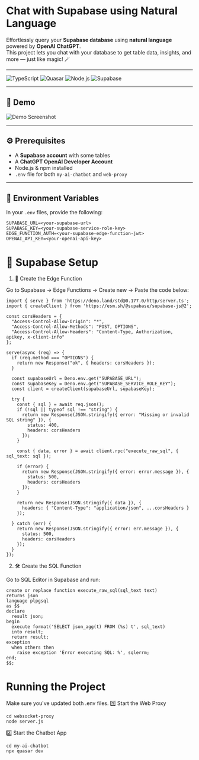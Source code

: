 #  Chat with Supabase using Natural Language

Effortlessly query your **Supabase database** using **natural language** powered by **OpenAI ChatGPT**.  
This project lets you chat with your database to get table data, insights, and more — just like magic! 🪄

---

![TypeScript](https://img.shields.io/badge/TypeScript-007ACC?style=for-the-badge&logo=typescript&logoColor=white)
![Quasar](https://img.shields.io/badge/Quasar-1976D2?style=for-the-badge&logo=quasar&logoColor=white)
![Node.js](https://img.shields.io/badge/Node.js-339933?style=for-the-badge&logo=node.js&logoColor=white)
![Supabase](https://img.shields.io/badge/Supabase-3ECF8E?style=for-the-badge&logo=supabase&logoColor=white)

---

## 📸 Demo

![Demo Screenshot](https://github.com/user-attachments/assets/ad136b33-e31b-424c-a8f8-952842f180ce)

---

## ⚙️ Prerequisites

- A **Supabase account** with some tables
- A **ChatGPT OpenAI Developer Account**
- Node.js & npm installed
- `.env` file for both `my-ai-chatbot` and `web-proxy`

---

## 🔐 Environment Variables

In your `.env` files, provide the following:

```env
SUPABASE_URL=<your-supabase-url>
SUPABASE_KEY=<your-supabase-service-role-key>
EDGE_FUNCTION_AUTH=<your-supabase-edge-function-jwt>
OPENAI_API_KEY=<your-openai-api-key>
```

# 🔧 Supabase Setup
1. 🧱 Create the Edge Function

Go to Supabase → Edge Functions → Create new → Paste the code below:

```
import { serve } from 'https://deno.land/std@0.177.0/http/server.ts';
import { createClient } from 'https://esm.sh/@supabase/supabase-js@2';

const corsHeaders = {
  "Access-Control-Allow-Origin": "*",
  "Access-Control-Allow-Methods": "POST, OPTIONS",
  "Access-Control-Allow-Headers": "Content-Type, Authorization, apikey, x-client-info"
};

serve(async (req) => {
  if (req.method === "OPTIONS") {
    return new Response("ok", { headers: corsHeaders });
  }

  const supabaseUrl = Deno.env.get("SUPABASE_URL");
  const supabaseKey = Deno.env.get("SUPABASE_SERVICE_ROLE_KEY");
  const client = createClient(supabaseUrl, supabaseKey);

  try {
    const { sql } = await req.json();
    if (!sql || typeof sql !== "string") {
      return new Response(JSON.stringify({ error: "Missing or invalid SQL string" }), {
        status: 400,
        headers: corsHeaders
      });
    }

    const { data, error } = await client.rpc("execute_raw_sql", { sql_text: sql });

    if (error) {
      return new Response(JSON.stringify({ error: error.message }), {
        status: 500,
        headers: corsHeaders
      });
    }

    return new Response(JSON.stringify({ data }), {
      headers: { "Content-Type": "application/json", ...corsHeaders }
    });

  } catch (err) {
    return new Response(JSON.stringify({ error: err.message }), {
      status: 500,
      headers: corsHeaders
    });
  }
});
```
2. 🛠️ Create the SQL Function

Go to SQL Editor in Supabase and run:
```
create or replace function execute_raw_sql(sql_text text)
returns json
language plpgsql
as $$
declare
  result json;
begin
  execute format('SELECT json_agg(t) FROM (%s) t', sql_text)
  into result;
  return result;
exception
  when others then
    raise exception 'Error executing SQL: %', sqlerrm;
end;
$$;
```

# Running the Project

Make sure you've updated both .env files.
1️⃣ Start the Web Proxy

```
cd websocket-proxy
node server.js
```

2️⃣ Start the Chatbot App

```
cd my-ai-chatbot
npx quasar dev
```

